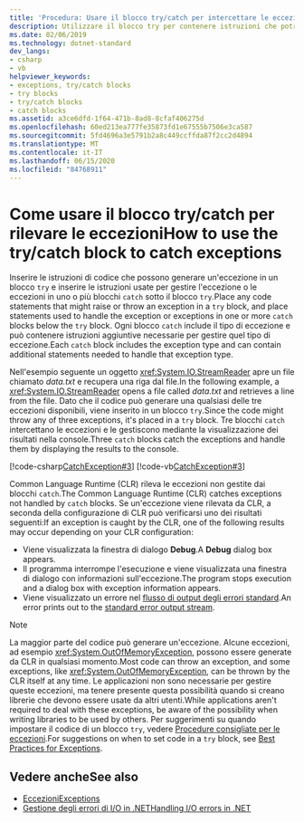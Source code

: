 ```yaml
---
title: 'Procedura: Usare il blocco try/catch per intercettare le eccezioni'
description: Utilizzare il blocco try per contenere istruzioni che potrebbero generare o generare un'eccezione. Inserire istruzioni per gestire le eccezioni in uno o più blocchi catch.
ms.date: 02/06/2019
ms.technology: dotnet-standard
dev_langs:
- csharp
- vb
helpviewer_keywords:
- exceptions, try/catch blocks
- try blocks
- try/catch blocks
- catch blocks
ms.assetid: a3ce6dfd-1f64-471b-8ad8-8cfaf406275d
ms.openlocfilehash: 60ed213ea777fe35873fd1e67555b7506e3ca587
ms.sourcegitcommit: 5fd4696a3e5791b2a8c449ccffda87f2cc2d4894
ms.translationtype: MT
ms.contentlocale: it-IT
ms.lasthandoff: 06/15/2020
ms.locfileid: "84768911"
---
```

# <a name="how-to-use-the-trycatch-block-to-catch-exceptions"></a><span data-ttu-id="f1295-104">Come usare il blocco try/catch per rilevare le eccezioni</span><span class="sxs-lookup"><span data-stu-id="f1295-104">How to use the try/catch block to catch exceptions</span></span>

<span data-ttu-id="f1295-105">Inserire le istruzioni di codice che possono generare un'eccezione in un blocco `try` e inserire le istruzioni usate per gestire l'eccezione o le eccezioni in uno o più blocchi `catch` sotto il blocco `try`.</span><span class="sxs-lookup"><span data-stu-id="f1295-105">Place any code statements that might raise or throw an exception in a `try` block, and place statements used to handle the exception or exceptions in one or more `catch` blocks below the `try` block.</span></span> <span data-ttu-id="f1295-106">Ogni blocco `catch` include il tipo di eccezione e può contenere istruzioni aggiuntive necessarie per gestire quel tipo di eccezione.</span><span class="sxs-lookup"><span data-stu-id="f1295-106">Each `catch` block includes the exception type and can contain additional statements needed to handle that exception type.</span></span>

<span data-ttu-id="f1295-107">Nell'esempio seguente un oggetto <xref:System.IO.StreamReader> apre un file chiamato *data.txt* e recupera una riga dal file.</span><span class="sxs-lookup"><span data-stu-id="f1295-107">In the following example, a <xref:System.IO.StreamReader> opens a file called *data.txt* and retrieves a line from the file.</span></span> <span data-ttu-id="f1295-108">Dato che il codice può generare una qualsiasi delle tre eccezioni disponibili, viene inserito in un blocco `try`.</span><span class="sxs-lookup"><span data-stu-id="f1295-108">Since the code might throw any of three exceptions, it's placed in a `try` block.</span></span> <span data-ttu-id="f1295-109">Tre blocchi `catch` intercettano le eccezioni e le gestiscono mediante la visualizzazione dei risultati nella console.</span><span class="sxs-lookup"><span data-stu-id="f1295-109">Three `catch` blocks catch the exceptions and handle them by displaying the results to the console.</span></span>

[!code-csharp[CatchException#3](~/samples/snippets/csharp/VS_Snippets_CLR/CatchException/CS/catchexception2.cs#3)]
[!code-vb[CatchException#3](~/samples/snippets/visualbasic/VS_Snippets_CLR/CatchException/VB/catchexception2.vb#3)]

<span data-ttu-id="f1295-110">Common Language Runtime (CLR) rileva le eccezioni non gestite dai blocchi `catch`.</span><span class="sxs-lookup"><span data-stu-id="f1295-110">The Common Language Runtime (CLR) catches exceptions not handled by `catch` blocks.</span></span> <span data-ttu-id="f1295-111">Se un'eccezione viene rilevata da CLR, a seconda della configurazione di CLR può verificarsi uno dei risultati seguenti:</span><span class="sxs-lookup"><span data-stu-id="f1295-111">If an exception is caught by the CLR, one of the following results may occur depending on your CLR configuration:</span></span>

- <span data-ttu-id="f1295-112">Viene visualizzata la finestra di dialogo **Debug**.</span><span class="sxs-lookup"><span data-stu-id="f1295-112">A **Debug** dialog box appears.</span></span>
- <span data-ttu-id="f1295-113">Il programma interrompe l'esecuzione e viene visualizzata una finestra di dialogo con informazioni sull'eccezione.</span><span class="sxs-lookup"><span data-stu-id="f1295-113">The program stops execution and a dialog box with exception information appears.</span></span>
- <span data-ttu-id="f1295-114">Viene visualizzato un errore nel [flusso di output degli errori standard](xref:System.Console.Error).</span><span class="sxs-lookup"><span data-stu-id="f1295-114">An error prints out to the [standard error output stream](xref:System.Console.Error).</span></span>

> [!NOTE]
> <span data-ttu-id="f1295-115">La maggior parte del codice può generare un'eccezione. Alcune eccezioni, ad esempio <xref:System.OutOfMemoryException>, possono essere generate da CLR in qualsiasi momento.</span><span class="sxs-lookup"><span data-stu-id="f1295-115">Most code can throw an exception, and some exceptions, like <xref:System.OutOfMemoryException>, can be thrown by the CLR itself at any time.</span></span> <span data-ttu-id="f1295-116">Le applicazioni non sono necessarie per gestire queste eccezioni, ma tenere presente questa possibilità quando si creano librerie che devono essere usate da altri utenti.</span><span class="sxs-lookup"><span data-stu-id="f1295-116">While applications aren't required to deal with these exceptions, be aware of the possibility when writing libraries to be used by others.</span></span> <span data-ttu-id="f1295-117">Per suggerimenti su quando impostare il codice di un blocco `try`, vedere [Procedure consigliate per le eccezioni](best-practices-for-exceptions.md).</span><span class="sxs-lookup"><span data-stu-id="f1295-117">For suggestions on when to set code in a `try` block, see [Best Practices for Exceptions](best-practices-for-exceptions.md).</span></span>

## <a name="see-also"></a><span data-ttu-id="f1295-118">Vedere anche</span><span class="sxs-lookup"><span data-stu-id="f1295-118">See also</span></span>

- [<span data-ttu-id="f1295-119">Eccezioni</span><span class="sxs-lookup"><span data-stu-id="f1295-119">Exceptions</span></span>](index.md)
- [<span data-ttu-id="f1295-120">Gestione degli errori di I/O in .NET</span><span class="sxs-lookup"><span data-stu-id="f1295-120">Handling I/O errors in .NET</span></span>](../io/handling-io-errors.md)
